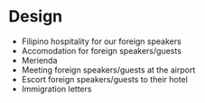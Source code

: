 # Design

- Filipino hospitality for our foreign speakers
- Accomodation for foreign speakers/guests
- Merienda
- Meeting foreign speakers/guests at the airport
- Escort foreign speakers/guests to their hotel
- Immigration letters